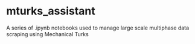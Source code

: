 # mturks_assistant
A series of .ipynb notebooks used to manage large scale multiphase data scraping using Mechanical Turks
